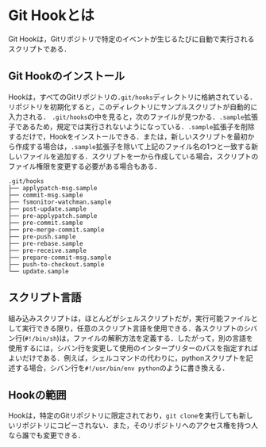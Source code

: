 # Git Hookとは

Git Hookは，Gitリポジトリで特定のイベントが生じるたびに自動で実行されるスクリプトである．


## Git Hookのインストール

Hookは，すべてのGitリポジトリの`.git/hooks`ディレクトリに格納されている．リポジトリを初期化すると，このディレクトリにサンプルスクリプトが自動的に入力される．
`.git/hooks`の中を見ると，次のファイルが見つかる．`.sample`拡張子であるため，規定では実行されないようになっている．`.sample`拡張子を削除するだけで，Hookをインストールできる．または，新しいスクリプトを最初から作成する場合は，`.sample`拡張子を除いて上記のファイル名の1つと一致する新しいファイルを追加する．スクリプトを一から作成している場合，スクリプトのファイル権限を変更する必要がある場合もある．
```
.git/hooks
├── applypatch-msg.sample
├── commit-msg.sample
├── fsmonitor-watchman.sample
├── post-update.sample
├── pre-applypatch.sample
├── pre-commit.sample
├── pre-merge-commit.sample
├── pre-push.sample
├── pre-rebase.sample
├── pre-receive.sample
├── prepare-commit-msg.sample
├── push-to-checkout.sample
└── update.sample
```


## スクリプト言語

組み込みスクリプトは，ほとんどがシェルスクリプトだが，実行可能ファイルとして実行できる限り，任意のスクリプト言語を使用できる．各スクリプトのシバン行(`#!/bin/sh`)は，ファイルの解釈方法を定義する．したがって，別の言語を使用するには，シバン行を変更して使用のインタープリターのパスを指定すればよいだけである．例えば，シェルコマンドの代わりに，pythonスクリプトを記述する場合，シバン行を`#!/usr/bin/env python`のように書き換える．


## Hookの範囲

Hookは，特定のGitリポジトリに限定されており，`git clone`を実行しても新しいリポジトリにコピーされない．また，そのリポジトリへのアクセス権を持つ人なら誰でも変更できる．